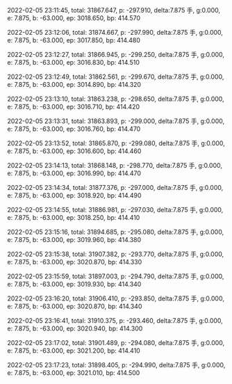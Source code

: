 2022-02-05 23:11:45, total: 31867.647, p: -297.910, delta:7.875 手, g:0.000, e: 7.875, b: -63.000, ep: 3018.650, bp: 414.570

2022-02-05 23:12:06, total: 31874.667, p: -297.990, delta:7.875 手, g:0.000, e: 7.875, b: -63.000, ep: 3017.850, bp: 414.480

2022-02-05 23:12:27, total: 31866.945, p: -299.250, delta:7.875 手, g:0.000, e: 7.875, b: -63.000, ep: 3016.830, bp: 414.510

2022-02-05 23:12:49, total: 31862.561, p: -299.670, delta:7.875 手, g:0.000, e: 7.875, b: -63.000, ep: 3014.890, bp: 414.320

2022-02-05 23:13:10, total: 31863.238, p: -298.650, delta:7.875 手, g:0.000, e: 7.875, b: -63.000, ep: 3016.710, bp: 414.420

2022-02-05 23:13:31, total: 31863.893, p: -299.000, delta:7.875 手, g:0.000, e: 7.875, b: -63.000, ep: 3016.760, bp: 414.470

2022-02-05 23:13:52, total: 31865.870, p: -299.080, delta:7.875 手, g:0.000, e: 7.875, b: -63.000, ep: 3016.600, bp: 414.460

2022-02-05 23:14:13, total: 31868.148, p: -298.770, delta:7.875 手, g:0.000, e: 7.875, b: -63.000, ep: 3016.990, bp: 414.470

2022-02-05 23:14:34, total: 31877.376, p: -297.000, delta:7.875 手, g:0.000, e: 7.875, b: -63.000, ep: 3018.920, bp: 414.490

2022-02-05 23:14:55, total: 31886.981, p: -297.030, delta:7.875 手, g:0.000, e: 7.875, b: -63.000, ep: 3018.250, bp: 414.410

2022-02-05 23:15:16, total: 31894.685, p: -295.080, delta:7.875 手, g:0.000, e: 7.875, b: -63.000, ep: 3019.960, bp: 414.380

2022-02-05 23:15:38, total: 31907.382, p: -293.770, delta:7.875 手, g:0.000, e: 7.875, b: -63.000, ep: 3020.870, bp: 414.330

2022-02-05 23:15:59, total: 31897.003, p: -294.790, delta:7.875 手, g:0.000, e: 7.875, b: -63.000, ep: 3019.930, bp: 414.340

2022-02-05 23:16:20, total: 31906.410, p: -293.850, delta:7.875 手, g:0.000, e: 7.875, b: -63.000, ep: 3020.870, bp: 414.340

2022-02-05 23:16:41, total: 31910.375, p: -293.460, delta:7.875 手, g:0.000, e: 7.875, b: -63.000, ep: 3020.940, bp: 414.300

2022-02-05 23:17:02, total: 31901.489, p: -294.080, delta:7.875 手, g:0.000, e: 7.875, b: -63.000, ep: 3021.200, bp: 414.410

2022-02-05 23:17:23, total: 31898.405, p: -294.990, delta:7.875 手, g:0.000, e: 7.875, b: -63.000, ep: 3021.010, bp: 414.500